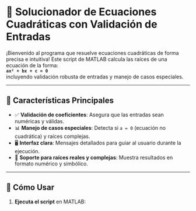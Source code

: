 # 🧮 Solucionador de Ecuaciones Cuadráticas con Validación de Entradas

¡Bienvenido al programa que resuelve ecuaciones cuadráticas de forma precisa e intuitiva! Este script de MATLAB calcula las raíces de una ecuación de la forma:  
**`ax² + bx + c = 0`**  
incluyendo validación robusta de entradas y manejo de casos especiales.

---

## 🌟 Características Principales
- ✅ **Validación de coeficientes**: Asegura que las entradas sean numéricas y válidas.
- 📊 **Manejo de casos especiales**: Detecta si `a = 0` (ecuación no cuadrática) y raíces complejas.
- 🖥 **Interfaz clara**: Mensajes detallados para guiar al usuario durante la ejecución.
- 🔢 **Soporte para raíces reales y complejas**: Muestra resultados en formato numérico y simbólico.

---

## 🚀 Cómo Usar
1. **Ejecuta el script** en MATLAB: